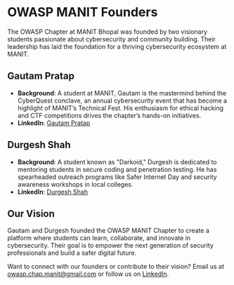 # OWASP MANIT Founders

The OWASP Chapter at MANIT Bhopal was founded by two visionary students passionate about cybersecurity and community building. Their leadership has laid the foundation for a thriving cybersecurity ecosystem at MANIT.

## Gautam Pratap
- **Background**: A student at MANIT, Gautam is the mastermind behind the CyberQuest conclave, an annual cybersecurity event that has become a highlight of MANIT’s Technical Fest. His enthusiasm for ethical hacking and CTF competitions drives the chapter’s hands-on initiatives.
- **LinkedIn**: [Gautam Pratap](https://www.linkedin.com/in/gautampratap/)

## Durgesh Shah
- **Background**: A student known as "Darkoid," Durgesh is dedicated to mentoring students in secure coding and penetration testing. He has spearheaded outreach programs like Safer Internet Day and security awareness workshops in local colleges.
- **LinkedIn**: [Durgesh Shah](https://www.linkedin.com/in/darkoid/)

## Our Vision
Gautam and Durgesh founded the OWASP MANIT Chapter to create a platform where students can learn, collaborate, and innovate in cybersecurity. Their goal is to empower the next generation of security professionals and build a safer digital future.

Want to connect with our founders or contribute to their vision? Email us at owasp.chap.manit@gmail.com or follow us on [LinkedIn](https://www.linkedin.com/company/owasp-manit-bhopal).
